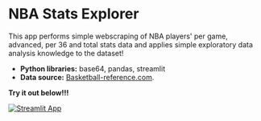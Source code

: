 # NBA Stats Explorer

This app performs simple webscraping of NBA players' per game, advanced, per 36 and total stats data and applies simple exploratory data analysis knowledge to the dataset!
* **Python libraries:** base64, pandas, streamlit
* **Data source:** [Basketball-reference.com](https://www.basketball-reference.com/).

**Try it out below!!!**

[![Streamlit App](https://static.streamlit.io/badges/streamlit_badge_black_white.svg)](https://share.streamlit.io/tta13/nba-stats-explorer/main/nba_app.py)
